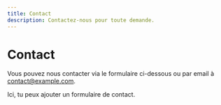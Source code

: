 ```yaml
---
title: Contact
description: Contactez-nous pour toute demande.
---
```


# Contact

Vous pouvez nous contacter via le formulaire ci-dessous ou par email à [contact@example.com](mailto:contact@example.com).

<div class="contact-form">
  Ici, tu peux ajouter un formulaire de contact.
</div>
